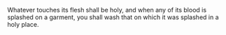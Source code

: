 Whatever touches its flesh shall be holy, and when any of its blood is splashed on a garment, you shall wash that on which it was splashed in a holy place.
